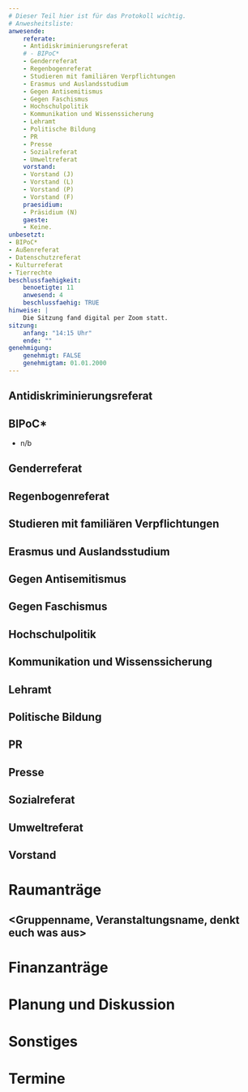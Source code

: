 ```yaml
---
# Dieser Teil hier ist für das Protokoll wichtig.
# Anwesheitsliste:
anwesende:
    referate:
    - Antidiskriminierungsreferat
    # - BIPoC*
    - Genderreferat
    - Regenbogenreferat
    - Studieren mit familiären Verpflichtungen
    - Erasmus und Auslandsstudium
    - Gegen Antisemitismus
    - Gegen Faschismus
    - Hochschulpolitik
    - Kommunikation und Wissenssicherung
    - Lehramt
    - Politische Bildung
    - PR
    - Presse
    - Sozialreferat
    - Umweltreferat
    vorstand:
    - Vorstand (J)
    - Vorstand (L)
    - Vorstand (P)
    - Vorstand (F)
    praesidium:
    - Präsidium (N)
    gaeste:
    - Keine.
unbesetzt:
- BIPoC*
- Außenreferat
- Datenschutzreferat
- Kulturreferat
- Tierrechte
beschlussfaehigkeit:
    benoetigte: 11
    anwesend: 4
    beschlussfaehig: TRUE
hinweise: |
    Die Sitzung fand digital per Zoom statt.
sitzung:
    anfang: "14:15 Uhr"
    ende: ""
genehmigung:
    genehmigt: FALSE
    genehmigtam: 01.01.2000
---
```


<!-- FORMALIA:
Die folgenden Punkte sind als erstes nach Sitzungsbeginn zu behandeln.
Teilweise werden sie in das Konstrukt oben eingetragen.

Anwesenheiten
Feststellen der Beschlussfähigkeit (idR 50% der besetzten Referate)


# Berichte
<!-- HINWEISE:
Folgende automatischen Ersetzungen sind im Einsatz:
- n/n Nichts neues.
- n/a Nicht anwesend.
- ent Entschuldigt.
- n/b Nicht besetzt.
-->

## Antidiskriminierungsreferat

## BIPoC*
- n/b

## Genderreferat

## Regenbogenreferat

## Studieren mit familiären Verpflichtungen

## Erasmus und Auslandsstudium

## Gegen Antisemitismus

## Gegen Faschismus

## Hochschulpolitik

## Kommunikation und Wissenssicherung

## Lehramt

## Politische Bildung

## PR

## Presse

## Sozialreferat

## Umweltreferat

## Vorstand


# Raumanträge

## <Gruppenname, Veranstaltungsname, denkt euch was aus>

# Finanzanträge

## <Titel des Antrags>

# Planung und Diskussion

## <Denkt euch bitte einen Titel aus>

# Sonstiges


# Termine
